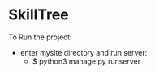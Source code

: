 # SkillTree

To Run the project:

- enter mysite directory and run server:
  - $ python3 manage.py runserver
